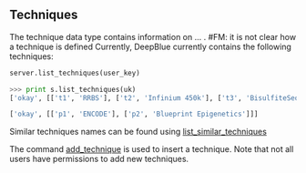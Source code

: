 ## Techniques

The technique data type contains information on ... . #FM: it is not clear how a technique is defined
Currently, DeepBlue currently contains the following techniques:
 
```python
server.list_techniques(user_key)
```

```python
>>> print s.list_techniques(uk)
['okay', [['t1', 'RRBS'], ['t2', 'Infinium 450k'], ['t3', 'BisulfiteSeq'], ['t4', 'ChipSeq'], ['t5', 'ChipSeq Uniform'], ['t6', 'DNaseSeq'], ['t7', 'DNaseSeq Uniform'], ['t8', 'Chromatin State Segmentation by HMM'], ['t9', 'RNASeq']]]
```

```python
['okay', [['p1', 'ENCODE'], ['p2', 'Blueprint Epigenetics']]]
```

Similar techniques names can be found using [list_similar_techniques](http://deepblue.mpi-inf.mpg.de/api.html#api-list_similar_techniques)

The command [add_technique](http://deepblue.mpi-inf.mpg.de/api.html#api-add_technique) is used to insert a technique.
Note that not all users have permissions to add new techniques.
